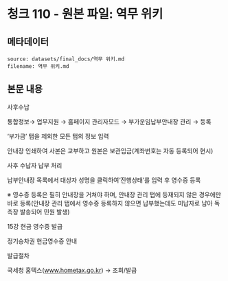 # 청크 110 - 원본 파일: 역무 위키

## 메타데이터

```
source: datasets/final_docs/역무 위키.md
filename: 역무 위키.md
```

## 본문 내용

사후수납

통합정보→ 업무지원 → 홈페이지 관리자모드 → 부가운임납부안내장 관리 → 등록

‘부가금’ 탭을 제외한 모든 탭의 정보 입력

안내장 인쇄하여 사본은 교부하고 원본은 보관입금(계좌번호는 자동 등록되어 현시)

사후 수납자 납부 처리

납부안내장 목록에서 대상자 성명을 클릭하여‘진행상태’를 입력 후 영수증 등록

※ 영수증 등록은 필히 안내장을 거쳐야 하며, 안내장 관리 탭에 등재되지 않은 경우에만 바로 등록(안내장 관리 탭에서 영수증 등록하지 않으면 납부했는데도 미납자로 남아 독촉장 발송되어 민원 발생)

15강 현금 영수증 발급

정기승차권 현금영수증 안내

발급절차

국세청 홈텍스(www.hometax.go.kr) → 조회/발급